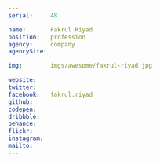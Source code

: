 ```yaml
---
serial:     48

name:       Fakrul Riyad
position:   profession
agency:     company
agencySite:

img:        imgs/awesome/fakrul-riyad.jpg

website:    
twitter:    
facebook:   fakrul.riyad
github:     
codepen:    
dribbble:   
behance:    
flickr:     
instagram:  
mailto:     
---
```

